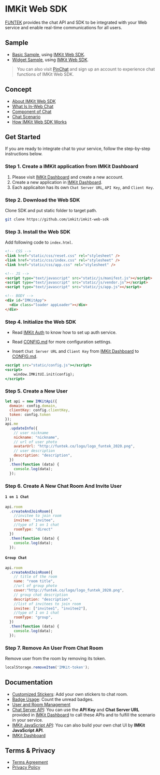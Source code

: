 # IMKit Web SDK

[FUNTEK](http://funtek.co/) provides the chat API and SDK to be integrated with your Web service and enable real-time communications for all users.

## Sample

- [Basic Sample](https://github.com/imkit/imkit-web-sdk/tree/master/demo), using [IMKit Web SDK](https://github.com/imkit/imkit-web-sdk/).
- [Widget Sample](https://github.com/imkit/imkit-web-sdk/blob/master/demo/iframe.html), using [IMKit Web SDK](https://github.com/imkit/imkit-web-sdk/).

> You can also visit [PinChat](https://pinchat.me) and sign up an account to experience chat functions of IMKit Web SDK.

## Concept

- [About IMKit Web SDK](https://github.com/imkit/imkit-web-sdk/blob/master/docs/en/CONCEPT.md#about-imkit-web-sdk)
- [What Is In-Web Chat](https://github.com/imkit/imkit-web-sdk/blob/master/docs/en/CONCEPT.md#in-web-chat)
- [Component of Chat](https://github.com/imkit/imkit-web-sdk/blob/master/docs/en/CONCEPT.md#component-of-chat)
- [Chat Scenario](https://github.com/imkit/imkit-web-sdk/blob/master/docs/en/CONCEPT.md#chat-scenario-design)
- [How IMKit Web SDK Works](https://github.com/imkit/imkit-web-sdk/blob/master/docs/en/CONCEPT.md#how-imkit-web-sdk-works)


## Get Started

If you are ready to integrate chat to your service, follow the step-by-step instructions below.

### Step 1. Create a IMKit application from IMKit Dashboard

1. Please visit [IMKit Dashboard](https://dashboard.imkit.io/) and create a new account.
2. Create a new application in [IMKit Dashboard](https://dashboard.imkit.io/).
3. Each applicaiton has its own `Chat Server URL`, `API Key`, and `Client Key`.

### Step 2. Download the Web SDK

Clone SDK and put static folder to target path.

```bash
git clone https://github.com/imkit/imkit-web-sdk
```

### Step 3. Install the Web SDK

Add following code to `index.html`.

```html
<!-- CSS -->
<link href="static/css/reset.css" rel="stylesheet" />
<link href="static/css/index.css" rel="stylesheet" />
<link href="static/css/app.css" rel="stylesheet" />

<!-- JS -->
<script type="text/javascript" src="static/js/manifest.js"></script>
<script type="text/javascript" src="static/js/vendor.js"></script>
<script type="text/javascript" src="static/js/app.js"></script>

<!-- BODY -->
<div id="IMKitApp">
  <div class="loader appLoader"></div>
</div>
```

### Step 4. Initialize the Web SDK



- Read [IMKit Auth](https://github.com/FUNTEKco/chat-server-document/wiki#external-auth-service) to know how to set up auth service.

- Read [CONFIG.md](https://github.com/imkit/imkit-web-sdk/blob/master/docs/en/CONFIG.md) for more configuration settings.

- Insert `Chat Server URL` and `Client Key` from [IMKit Dashboard](https://dashboard.imkit.io/) to [CONFIG.md](https://github.com/imkit/imkit-web-sdk/blob/master/docs/en/CONFIG.md).


```jsx
<script src="static/config.js"></script>
<script>
	window.IMKitUI.init(config);
</script>
```

### Step 5. Create a New User

```jsx
let api = new IMKitApi({
  domain: config.domain,
  clientKey: config.clientKey,
  token: config.token
});
api.me
  .updateInfo({
    // user nickname
    nickname: "nickname",
    // url of user photo
    avatarUrl: "http://funtek.co/logo/logo_funtek_2020.png",
    // user description
    description: "description",
  })
  .then(function (data) {
    console.log(data);
  });
```

### Step 6. Create A New Chat Room And Invite User


#### `1 on 1 Chat`


```jsx
api.room
  .createAndJoinRoom({
    //invitee to join room
    invitee: "invitee",
    //type of 1 on 1 chat
    roomType: "direct"
  })
  .then(function (data) {
    console.log(data);
  });
```

#### `Group Chat`


```jsx
api.room
  .createAndJoinRoom({
    // title of the room
    name: "room title",
    //url of group photo
    cover:"http://funtek.co/logo/logo_funtek_2020.png",
    // group chat description
    description: "description",
    //list of invitees to join room
    invitee: ["invitee1", "invitee2"],
    //type of 1 on 1 chat
    roomType: "group", 
  })
  .then(function (data) {
    console.log(data);
  });
```

### Step 7. Remove An User From Chat Room

Remove user from the room by removing its token.

```jsx
localStorage.removeItem('IMKit-token');
```

## Documentation

- [Customized Stickers](https://github.com/imkit/imkit-web-sdk/blob/master/docs/zh-tw/STICKER.md): Add your own stickers to chat room.
- [Badge Usage](https://github.com/imkit/imkit-web-sdk/blob/master/docs/en/APILIB.md#badge): Count the unread badges.
- [User and Room Management](https://github.com/imkit/imkit-web-sdk/blob/master/docs/en/APILIB.md)
- [Chat Server API](https://github.com/FUNTEKco/chat-server-document/wiki): You can use the **API Key** and **Chat Server URL** provided in [IMKit Dashboard](https://dashboard.imkit.io/) to call these APIs and to fulfill the scenario in your service.
- [IMKit JavaScript API](https://github.com/imkit/imkit-js-lib): You can also build your own chat UI by **IMKit JavaScript API**.
- [IMKit Dashboard](https://dashboard.imkit.io/)

## Terms & Privacy

- [Terms Agreement](https://github.com/imkit/imkit-web-sdk/blob/master/docs/en/TERMS.md)
- [Privacy Policy](https://github.com/imkit/imkit-web-sdk/blob/master/docs/en/PRIVACY.md)
